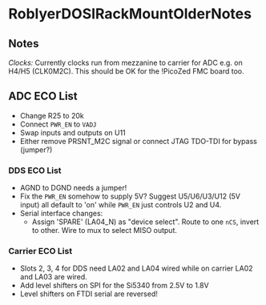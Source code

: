 # RoblyerDOSIRackMountOlderNotes
## Notes

*Clocks:*  Currently clocks run from mezzanine to carrier for ADC e.g. on H4/H5 (CLK0M2C).
This should be OK for the !PicoZed FMC board too.

## ADC ECO List

 * Change R25 to 20k
 * Connect `PWR_EN` to `VADJ`
 * Swap inputs and outputs on U11
 * Either remove PRSNT_M2C signal or connect JTAG TDO-TDI for bypass (jumper?)

### DDS ECO List

 * AGND to DGND needs a jumper!
 * Fix the `PWR_EN` somehow to supply 5V?  Suggest U5/U6/U3/U12 (5V input) all default to 'on' while `PWR_EN` just controls U2 and U4.
 * Serial interface changes:
   * Assign 'SPARE' (LA04_N) as "device select".  Route to one `nCS`, invert to other.  Wire to mux to select MISO output.

### Carrier ECO List

 * Slots 2, 3, 4 for DDS need LA02 and LA04 wired while on carrier LA02 and LA03 are wired.
 * Add level shifters on SPI for the Si5340 from 2.5V to 1.8V
 * Level shifters on FTDI serial are reversed!
